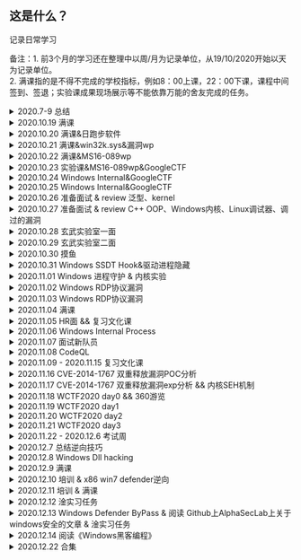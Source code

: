## 这是什么？

记录日常学习

备注：1. 前3个月的学习还在整理中以周/月为记录单位，从19/10/2020开始以天为记录单位。  
    2. 满课指的是不得不完成的学校指标，例如8：00上课，22：00下课，课程中间签到、签退；实验课成果现场展示等不能依靠万能的舍友完成的任务。

<details>
<summary>2020.7-9 总结</summary>

+ [x] 梦的开始，由于在家无聊想草Windows内核，于是学习HEVD系列，加了tj大佬的好友，于是有了下面的故事：
+ [x] 7月份加入了神秘组织，开始学习并抄写SGI STL，视频看的是侯捷的C+教程以及STL教程，参考书籍依然是侯捷的STL源码剖析
+ [x] STL没写完，直接切入写Linux内核的作业中，参考书籍是《操作系统真相还原》
+ [x] 群友大部分都切到了内核，统一学习CSAPP，我也花了差不多一周把南大视频刷完了
+ [x] 花了差不多2周去做CSAPP Lab，写到差不多malloc lab继续写内核，没有写ucore
+ [x] 这时候差不多开始期末考试复习了，所以一个月skr lab基本没进度，大悲
+ [x] 开学之后课程有点多，到10月左右的国赛时写了个linux debugger，国赛水了个国二，ylb垃圾，，哦其实还有个写ELF parser的作业，因为要打国赛而且又写过PE Parser，所以这个作业就咕咕咕了。
+ [x] 好了，这三个月其实也不止做了这么多事，其中还有恰不少烂钱买mbp，接私活，捡垃圾折腾物联网日学校什么的事情，到下面的日报也基本衔接得上了   

</details>

<details>
<summary>2020.10.19 满课</summary>
</details>

<details>
<summary>2020.10.20 满课&日跑步软件</summary>

+ [x] 花了30min做了一个自动跑步地app应付检查，以增加以后的学习时间
</details>

<details>
<summary>2020.10.21 满课&win32k.sys&漏洞wp</summary>

+ [x] 分析了win32k.sys在内核中加载的规律，学习了windbg一些调试技巧，例如：dd以及!dd的使用场景


+ [ ] MS16-098 (整数溢出)

  正在产出MS16-098的wp，帮助国内相关研究人员更好地理解此漏洞产生原理和利用方式

  + [生肉](https://sensepost.com/blog/2017/exploiting-ms16-098-rgnobj-integer-overflow-on-windows-8.1-x64-bit-by-abusing-gdi-objects/)

   
</details>

<details>
<summary>2020.10.22 满课&MS16-089wp</summary>

+ [ ] MS16-098 analysis
  
</details>

<details>
<summary>2020.10.23 实验课&MS16-089wp&GoogleCTF</summary>

+ [x] MS16-098 analysis [链接](https://github.com/M-ouse/Mysterious-Learning/tree/master/CVE%E5%88%86%E6%9E%90/MS16-098)
+ [x] 写了个实验课的project，虽然挺水的也算是coding了吧
+ [ ] Google CTF 2020 MathSH
  
</details>

<details>
<summary>2020.10.24 Windows Internal&GoogleCTF</summary>

+ [x] Windows Internal `Chapter5 : Memory Management Introduction to the memory manager->Virtual address space layouts`
+ [ ] 补觉
+ [ ] Google CTF 2020 MathSH
  
</details>

<details>
<summary>2020.10.25 Windows Internal&GoogleCTF</summary>

+ [x] Windows Internal `Chapter5 : Stacks Chapter4 : Threads`
+ [ ] 健身
+ [ ] Google CTF 2020 MathSH
  
</details>

<details>
<summary>2020.10.26 准备面试 & review 泛型、kernel</summary>

+ [x] 听说玄武收windows方向的寒假实习生，准备了下简历，并review了下以前写过的项目
    + [x] C++ STL：C++ 泛型编程、traits的使用
    + [x] Linux Kernel：review了下自己做了什么，从加电到保护模式
  
</details>

<details>
<summary>2020.10.27 准备面试 & review C++ OOP、Windows内核、Linux调试器、调过的漏洞</summary>

+ [x] 花了半天扫了一遍C++的一些经典OOP问题以及不同版本C++的特性，例如：智能指针、lambda表达式
+ [x] 过了一遍老外的内核面试题目，虽然没什么用也算补了一点之前没有注意的知识点：Trap Frame
+ [x] 复习了内核里进程通信的一些手段：信号、管道、共享内存；同步手段：信号量、锁等；用户态陷入内核；内核对象；内核中比较重要的结构
+ [x] review了下调过的MS16-098的背景、利用
+ [x] 总结了STL里因为浅拷贝引起的Crash
  
</details>

<details>
<summary>2020.10.28 玄武实验室一面</summary>

+ [x] 早上总结了下目前以来遇到的漏洞模式，虽然最终都会归到最基本的UAF、Double Free等等，明白程序的原本功能和利用路径还是比较重要的
+ [x] 复习了Windows Internal的笔记
+ [x] 下午一面，面试的过程比较友好，尽可能地把自己的思路和会的知识说了出去，约二面
+ [x] 晚上把面试问到不会的问题搜了一遍
  
</details>

<details>
<summary>2020.10.29 玄武实验室二面</summary>

+ [ ] 和大佬聊天了解到了还有因为变量未初始化引起的漏洞，学习中
+ [x] 下午体测、人快没了
+ [x] 体测后才注意到第二次的面试官发了短信，于是放弃晚饭立刻面试，可能是刚体测完脑子不好使或者是太紧张，思路有些堵住，晚上在床上突然想出思路 。约三面
+ [x] 晚上依旧把面试不会的问题记录并学习
  
</details>

<details>
<summary>2020.10.30 摸鱼</summary>


  
</details>

<details>
<summary>2020.10.31 Windows SSDT Hook&驱动进程隐藏</summary>

+ [x] 写了个驱动实现进程隐藏，基本是unlink，但是在回收进程的时候炸了，直接蓝屏
+ [ ] Windows 10 SSDT Hook 
  
</details>

</details>

<details>
<summary>2020.11.01 Windows 进程守护 & 内核实验</summary>

+ [x] [内核实验](https://www.ired.team/)
  + [x] Manipulating ActiveProcessLinks to Hide Processes in Userland
  + [x] Dll injection  
+ [x] [通过过滤请求的方法守护进程](https://bbs.pediy.com/thread-168023.htm)
  
</details>

</details>

<details>
<summary>2020.11.02 Windows RDP协议漏洞</summary>

+ [ ] https://bbs.pediy.com/thread-256766.htm 
  
</details>

<details>
<summary>2020.11.03 Windows RDP协议漏洞</summary>

+ [x] https://bbs.pediy.com/thread-256766.htm 
  
</details>

<details>
<summary>2020.11.04 满课</summary>
  
</details>

<details>
<summary>2020.11.05 HR面 && 复习文化课</summary>
  
</details>

<details>
<summary>2020.11.06 Windows Internal Process</summary>

+ [x] 笔记Creating Process -> Flow of Create Process
  
</details>

<details>
<summary>2020.11.07 面试新队员</summary>

+ [x] 摸鱼
  
</details>

<details>
<summary>2020.11.08 CodeQL</summary>

+ [x] 学习CodeQL的使用
  + [x] [基本语法及应用](https://bestwing.me/codeql.html)
  + [x] 在mac下搭建需要注意的点：下载好binary之后放置到合适目录，并在/bin/path下设置好变量，推荐使用vscode workspace。创建编译型语言的数据库的时候需要指定command，我使用的是make，因此也需要makeile基础 
  
</details>

<details>
<summary>2020.11.09 - 2020.11.15 复习文化课</summary>

+ [x] 复习文化课
  
</details>

<details>
<summary>2020.11.16 CVE-2014-1767 双重释放漏洞POC分析</summary>

+ [ ] CVE-2014-1767分析：漏洞由于afd.sys的两个函数在处理socket数据包的过程中，异常处理机制中一个结构体指针在free之后没有被置零，两次异常处理调用到的为同一个函数，对这个指针做出了free操作造成double free。该double free可以转为UAF实现任意写打入shellcode，窃取token实现提权。
  
</details>

<details>
<summary>2020.11.17 CVE-2014-1767 双重释放漏洞exp分析 && 内核SEH机制</summary>

+ [ ] 双重释放漏洞exp分析
  + [x] 参考书籍：《漏洞战争》
  + [x] 学习了内核中SEH的机制。
  
</details>

<details>
<summary>2020.11.18 WCTF2020 day0 && 360游览</summary>

+ [x] wctf2020前一天，做了一下以前的题目，利用windows defender实现侧信道攻击：通过web服务器向windows靶机写入病毒特征码，中间利用flag文件字符构造，从而逐字节爆破出flag。
+ [x] 去比赛现场看了一眼，顺便游览了下vulcan和alpah实验室，出人意料的简朴。和sakura教练以及thunder大哥恰了顿晚饭。
  
</details>

<details>
<summary>2020.11.19 WCTF2020 day1</summary>

+ [x] 爆0的一天，一整天都在手撕rust逆向minesweeper，累死。和学长一起逆的，学长很强，逆向出了”秘籍“按键可以让题目打log，但题目远程被限制了info调试信息权限，打不开debug；我想应该需要日rdp的一些服务。
  
</details>

<details>
<summary>2020.11.20 WCTF2020 day2</summary>

+ [x] 队伍做出来了3道题，一个1血和一个3血，很强，最后新锐赛rank4。接着说minesweeper那道题，这个题被我们非预期拿到了1血：通过连续按动shift按键唤出本地&远程的粘滞键设置然后调用shell，直接拿到flag抢到全场一血。（学长就比我快5s尝试这个方法，呜呜，不然就可以抢到这个一血了）。除了扫雷其他题是真的看不懂，化身茶歇终结者。比赛结束前2min30s我们队伍又出了一道题，血压飙升，紧张刺激。
  
</details>

<details>
<summary>2020.11.21 WCTF2020 day3</summary>

+ [x] 学习了扫雷那道题的官方做法：测信道攻击，因为通过秘籍进入debug模式之后，cursor在block上移动的时候会detect周围雷的数量，利用反应时间不同来辨别出方块下面雷的情况。
  
</details>

<details>
<summary>2020.11.22 -  2020.12.6 考试周</summary>

+ [x] 考试周前夕+考试周
  
</details>

<details>
<summary>2020.12.7 总结逆向技巧</summary>

+ [x] （未公开）看了国外一篇博客关于逆向的30个tricks，感觉上和自己摸索出来的差不多，其中利用RS Hacker的方法定位GUI程序关键函数很棒。
+ [x] 淦实习任务 
  
</details>

<details>
<summary>2020.12.8 Windows Dll hacking</summary>

+ [x] (未公开)学习了一种日dll的方法，灵感来自打pwn时做流量转发的马，如果做一个dll proxy夹在程序和真正的dll中，就可以持久化执行我们想部署的命令，甚至可以rootkit
  - 参考资料：
    - [C#写的工具](https://github.com/Flangvik/SharpDllProxy)
    - [dll导出函数的一些问题](https://stackoverflow.com/questions/2804893/c-dll-export-decorated-mangled-names) tips：如果要用C++开发又要“很干净”地导出你的函数，用C的形式导出吧，extern "C"搓个宏
    - [讲理论的blog 1](https://kevinalmansa.github.io/application%20security/DLL-Proxying/)
    - [讲理论的blog 2](https://itm4n.github.io/dll-proxying/)
+ [x] 淦实习任务
  
</details>

<details>
<summary>2020.12.9 满课</summary>
  
</details>

<details>
<summary>2020.12.10 培训 & x86 win7 defender逆向</summary>

+ [x]接了一期钱少的很的培训，，麻了
+ [x]defender不好日，从最原始的开始入手，翻到了[微软的文档](https://docs.microsoft.com/en-us/windows/win32/lwef/windows-defender-functions),在学校上课真耽误学习，，，
  
</details>

<details>
<summary>2020.12.11 培训 & 满课</summary>

+ [x] 满课跑路
+ [x] 满课
  
</details>

<details>
<summary>2020.12.12 淦实习任务</summary>

+ [x] [调试一个大神把windows defender移植到linux上的项目](https://github.com/taviso/loadlibrary)
+ [x] 看了一些关于api hook的资料 
  
</details>

<details>
<summary>2020.12.13 Windows Defender ByPass & 阅读 Github上AlphaSecLab上关于windows安全的文章 & 淦实习任务</summary>

+ [x] 实习相关已整理到实习repo
+ [x] https://github.com/alphaSeclab/windows-security（未整理完）
  
</details>


<details>
<summary>2020.12.14 阅读《Windows黑客编程》</summary>

+ [x]《windows黑客编程》，看着挺基础的，给淦实习任务打打基础。
  + [x] 基础技术、注入技术、启动技术
  
</details>

<details>
<summary>2020.12.22 合集</summary>

淦，，，又断更了，，回忆下都做了什么

+ [x] 继续学习驱动的编写，之前学的太弟弟了，继续熟悉了下IRP以及文件过滤
+ [x] 抽空写了个CTFChallengeMonitor项目，检测自己的题目被激活的状态
+ [x] 漏洞没时间看。。。
+ [x] 想学一下C++高并发网络编程，看到个github项目`muduo`，考虑下吧
+ [x] 深入理解了Windows窗口程序的机制
+ [x] 学了点Go，搓出来一个爆破网络账号的脚本，不得不说网络编程比C++好写 
+ [x] 课太多了，到此为止吧
  
</details>
